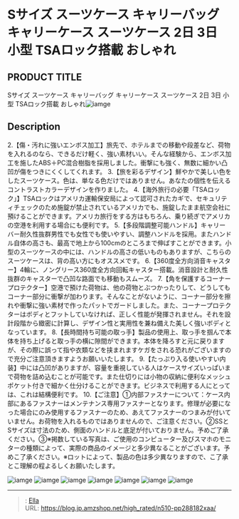 # Sサイズ スーツケース キャリーバッグ キャリーケース スーツケース 2日 3日 小型  TSAロック搭載 おしゃれ


## PRODUCT TITLE 

Sサイズ スーツケース キャリーバッグ キャリーケース スーツケース 2日 3日 小型  TSAロック搭載 おしゃれ![iamge](https://b2bfiles1.gigab2b.cn/image/wkseller/302/20221128_55a499d3a0329ca2f3da7a4d3e38ad87.jpg)

## Description

2.【傷・汚れに強いエンボス加工】旅先で、ホテルまでの移動や段差など、荷物を入れるのなら、できるだけ軽く、強い素材いい。そんな経験から、エンボス加工を施したABS＋PC混合樹脂を採用しました。衝撃にも強く、無数に細かい凸凹が傷をつきにくくしてくれます。
3.【旅を彩るデザイン】鮮やかで美しい色をしたスーツケース。色は、単なる色だけではありません。あなたの個性を伝えるコントラストカラーデザインを作りました。
4.【海外旅行の必要「TSAロック」】TSAロックはアメリカ運輸保安局によって認可されたカギで、セキュリティチェックのため施錠が禁止されているアメリカでも、施錠したまま航空会社に預けることができます。アメリカ旅行をする方はもちろん、乗り続ぎでアメリカの空港を利用する場合にも便利です。
5.【多段階調整可能ハンドル】キャリーバー耐久性抜群男性でも女性でも使いやすい、調整ハンドルを採用。またハンドル自体の高さも、最高で地上から100cmのところまで伸ばすことができます。小型のスーツケースの中には、ハンドルの高さの低いものもありますが、こちらのスーツケースは、背の高い方にもオススメです。
6.【360度全方向消音キャスター】4輪に、ノングリース360度全方向回転キャスター搭載。消音設計と耐久性抜群のキャスターで凸凹な路面でも移動もスムーズ。
7.【角を保護するコーナープロテクター】空港で預けた荷物は、他の荷物とぶつかったりして、どうしてもコーナー部分に衝撃が加わります。そんなことがないように、コーナー部分を擦れや衝撃に強い素材で作ったパットでガードしました。また、コーナープロテクターはボディとフットしていなければ、正しく性能が発揮されません。それを設計段階から緻密に計算し、デザイン性と実用性を兼ね備えた美しく強いボディとなっています。
8.【長時間持ち可能の取っ手】製品の使用上、取っ手を掴んで本体を持ち上げると取っ手の横に隙間ができます。本体を降ろすと元に戻りますが、その際に誤って指や衣類などを挟まれますケガをされる恐れがございますので充分ご注意頂きますようお願いいたします。
9.【たっぷり入る使いやすい内装】中には凸凹がありますが、容量を重視している人はケースサイズいっぱいまで荷物を詰め込むことが可能です。また仕切りには小物の収納に便利なメッシュポケット付きで細かく仕分けることができます。ビジネスで利用する人にとっては、これは結構便利です。
10.【ご注意】①内部ファスナーについて：ケース内部にあるファスナーはメンテナンス専用ファスナーとなります。修理が必要になった場合にのみ使用するファスナーのため、あえてファスナーのつまみが付いていません。お荷物を入れるものではありませんので、ご注意ください。②SSとSサイズは寸法のため、側面のハンドルと底足が付いておりません。予めご了承ください。③※掲数している写真は、ご使用のコンピューター及びスマホのモニターの種類によって、実際の商品のイメージと多少異なることがございます。予めこ了承ください。※ロットによって、製品の色は多少異なりますので、こ了承とこ理解の程よるしくお願いたします。

![iamge](https://b2bfiles1.gigab2b.cn/image/wkseller/302/20221128_b8e65cd4cf65aa1bcff6931953e010ea.jpg)
![iamge](https://b2bfiles1.gigab2b.cn/image/wkseller/302/20221128_d8f761970c4abdcb10e7d1361d4a1b94.jpg)
![iamge](https://b2bfiles1.gigab2b.cn/image/wkseller/302/20221128_9aabfe2549c848364108dd2112df65bc.jpg)
![iamge](https://b2bfiles1.gigab2b.cn/image/wkseller/302/20221128_264c64e2cdea5a373eccf2354f765c90.jpg)
![iamge](https://b2bfiles1.gigab2b.cn/image/wkseller/302/20221128_a16e830e7bc163656445efda0e7e4825.jpg)
![iamge](https://b2bfiles1.gigab2b.cn/image/wkseller/302/20221128_27306c0131a11142f93b0e5b49431f5f.jpg)
![iamge](https://b2bfiles1.gigab2b.cn/image/wkseller/302/20221128_a944e8a5830c7224f3d16e12ea8f4057.jpg)


---

> : [Ella](https://blog.jp.amzshop.net/)  
> URL: https://blog.jp.amzshop.net/high_rated/n510-pp288182xaa/  

